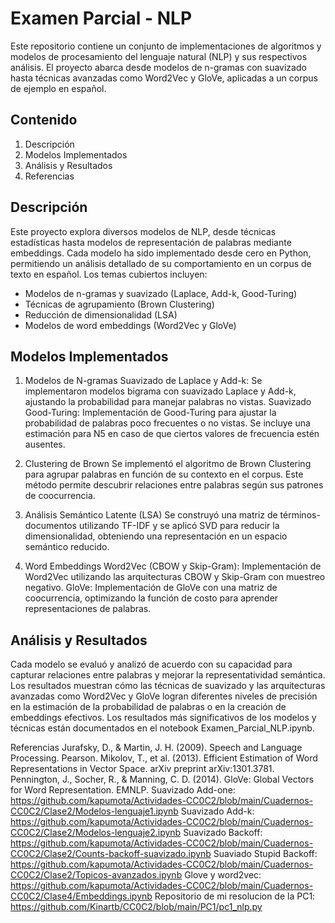 # Examen Parcial - NLP
Este repositorio contiene un conjunto de implementaciones de algoritmos y modelos de procesamiento del lenguaje natural (NLP) y sus respectivos análisis. El proyecto abarca desde modelos de n-gramas con suavizado hasta técnicas avanzadas como Word2Vec y GloVe, aplicadas a un corpus de ejemplo en español.

## Contenido
1. Descripción
2. Modelos Implementados
3. Análisis y Resultados
4. Referencias


## Descripción
Este proyecto explora diversos modelos de NLP, desde técnicas estadísticas hasta modelos de representación de palabras mediante embeddings. Cada modelo ha sido implementado desde cero en Python, permitiendo un análisis detallado de su comportamiento en un corpus de texto en español. Los temas cubiertos incluyen:

- Modelos de n-gramas y suavizado (Laplace, Add-k, Good-Turing)
- Técnicas de agrupamiento (Brown Clustering)
- Reducción de dimensionalidad (LSA)
- Modelos de word embeddings (Word2Vec y GloVe)

## Modelos Implementados
1. Modelos de N-gramas
Suavizado de Laplace y Add-k: Se implementaron modelos bigrama con suavizado Laplace y Add-k, ajustando la probabilidad para manejar palabras no vistas.
Suavizado Good-Turing: Implementación de Good-Turing para ajustar la probabilidad de palabras poco frecuentes o no vistas. Se incluye una estimación para N5 en caso de que ciertos valores de frecuencia estén ausentes.
2. Clustering de Brown
Se implementó el algoritmo de Brown Clustering para agrupar palabras en función de su contexto en el corpus. Este método permite descubrir relaciones entre palabras según sus patrones de coocurrencia.

3. Análisis Semántico Latente (LSA)
Se construyó una matriz de términos-documentos utilizando TF-IDF y se aplicó SVD para reducir la dimensionalidad, obteniendo una representación en un espacio semántico reducido.

4. Word Embeddings
Word2Vec (CBOW y Skip-Gram): Implementación de Word2Vec utilizando las arquitecturas CBOW y Skip-Gram con muestreo negativo.
GloVe: Implementación de GloVe con una matriz de coocurrencia, optimizando la función de costo para aprender representaciones de palabras.

## Análisis y Resultados
Cada modelo se evaluó y analizó de acuerdo con su capacidad para capturar relaciones entre palabras y mejorar la representatividad semántica. Los resultados muestran cómo las técnicas de suavizado y las arquitecturas avanzadas como Word2Vec y GloVe logran diferentes niveles de precisión en la estimación de la probabilidad de palabras o en la creación de embeddings efectivos.
Los resultados más significativos de los modelos y técnicas están documentados en el notebook Examen_Parcial_NLP.ipynb.

Referencias
Jurafsky, D., & Martin, J. H. (2009). Speech and Language Processing. Pearson.
Mikolov, T., et al. (2013). Efficient Estimation of Word Representations in Vector Space. arXiv preprint arXiv:1301.3781.
Pennington, J., Socher, R., & Manning, C. D. (2014). GloVe: Global Vectors for Word Representation. EMNLP.
Suavizado Add-one: https://github.com/kapumota/Actividades-CC0C2/blob/main/Cuadernos-CC0C2/Clase2/Modelos-lenguaje1.ipynb
Suavizado Add-k: https://github.com/kapumota/Actividades-CC0C2/blob/main/Cuadernos-CC0C2/Clase2/Modelos-lenguaje2.ipynb
Suavizado Backoff:  https://github.com/kapumota/Actividades-CC0C2/blob/main/Cuadernos-CC0C2/Clase2/Counts-backoff-suavizado.ipynb
Suaviado Stupid Backoff: https://github.com/kapumota/Actividades-CC0C2/blob/main/Cuadernos-CC0C2/Clase2/Topicos-avanzados.ipynb
Glove y word2vec: https://github.com/kapumota/Actividades-CC0C2/blob/main/Cuadernos-CC0C2/Clase4/Embeddings.ipynb
Repositorio de mi resolucion de la PC1: https://github.com/Kinartb/CC0C2/blob/main/PC1/pc1_nlp.py
